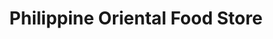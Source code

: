 ---
title: "Philippine Oriental Food Store"
url: /sioux-falls/philippine-oriental-food-store/
shop: Supermarkt
---